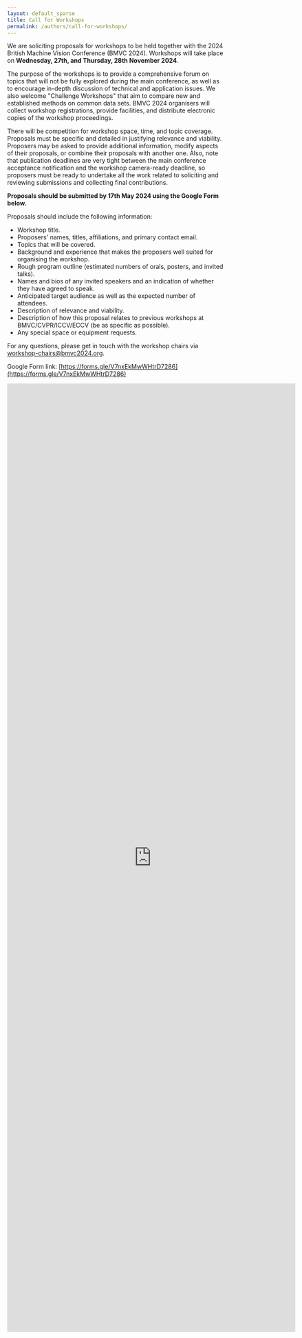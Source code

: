 ```yaml
---
layout: default_sparse
title: Call for Workshops
permalink: /authors/call-for-workshops/
---
```


We are soliciting proposals for workshops to be held together with the 2024 British Machine Vision Conference (BMVC 2024). Workshops will take place on **Wednesday, 27th, and Thursday, 28th November 2024**.

The purpose of the workshops is to provide a comprehensive forum on topics that will not be fully explored during the main conference, as well as to encourage in-depth discussion of technical and application issues. We also welcome "Challenge Workshops" that aim to compare new and established methods on common data sets. BMVC 2024 organisers will collect workshop registrations, provide facilities, and distribute electronic copies of the workshop proceedings.

There will be competition for workshop space, time, and topic coverage. Proposals must be specific and detailed in justifying relevance and viability. Proposers may be asked to provide additional information, modify aspects of their proposals, or combine their proposals with another one. Also, note that publication deadlines are very tight between the main conference acceptance notification and the workshop camera-ready deadline, so proposers must be ready to undertake all the work related to soliciting and reviewing submissions and collecting final contributions.

**Proposals should be submitted by 17th May 2024 using the Google Form below.**

Proposals should include the following information:
- Workshop title.
- Proposers' names, titles, affiliations, and primary contact email.
- Topics that will be covered.
- Background and experience that makes the proposers well suited for organising the workshop.
- Rough program outline (estimated numbers of orals, posters, and invited talks).
- Names and bios of any invited speakers and an indication of whether they have agreed to speak.
- Anticipated target audience as well as the expected number of attendees.
- Description of relevance and viability.
- Description of how this proposal relates to previous workshops at BMVC/CVPR/ICCV/ECCV (be as specific as possible).
- Any special space or equipment requests.

For any questions, please get in touch with the workshop chairs via [workshop-chairs@bmvc2024.org](mailto:workshop-chairs@bmvc2024.org).

Google Form link: [https://forms.gle/V7nxEkMwWHtrD7286](https://forms.gle/V7nxEkMwWHtrD7286)

<iframe src="https://forms.gle/V7nxEkMwWHtrD7286" width="670" height="2200" frameborder="0" marginheight="0" marginwidth="0">Loading…</iframe>

